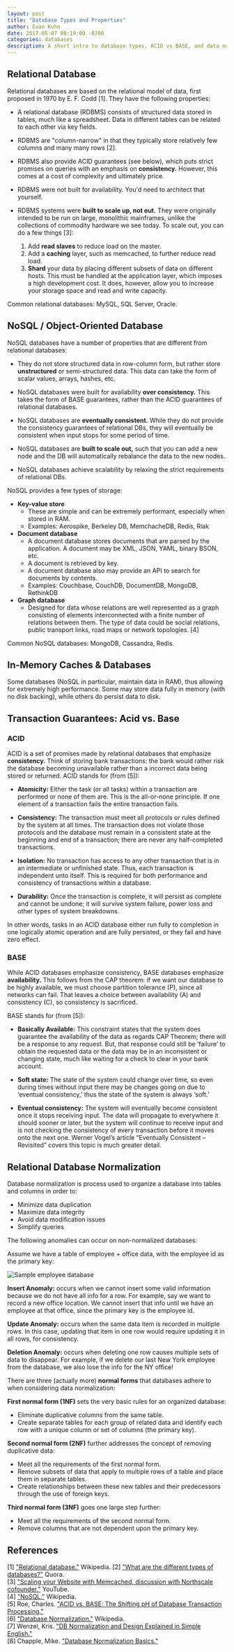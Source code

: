 ```yaml
---
layout: post
title: "Database Types and Properties"
author: Evan Kuhn
date: 2017-05-07 00:19:00 -0700
categories: databases
description: A short intro to database types, ACID vs BASE, and data normalization.
---
```


## Relational Database

Relational databases are based on the relational model of data, first proposed in 1970 by E. F. Codd [1].  They have the following properties:

- A relational database (RDBMS) consists of structured data stored in tables, much like a spreadsheet.  Data in different tables can be related to each other via key fields.

- RDBMS are "column-narrow" in that they typically store relatively few columns and many many rows [2].

- RDBMS also provide ACID guarantees (see below), which puts strict promises on queries with an emphasis on **consistency.**  However, this comes at a cost of complexity and ultimately price.

- RDBMS were not built for availability.  You'd need to architect that yourself.

- RDBMS systems were **built to scale up, not out.** They were originally intended to be run on large, monolithic mainframes, unlike the collections of commodity hardware we see today.  To scale out, you can do a few things [3]:

  1. Add **read slaves** to reduce load on the master.
  1. Add a **caching** layer, such as memcached, to further reduce read load.
  1. **Shard** your data by placing different subsets of data on different hosts. This must be handled at the application layer, which imposes a high development cost. It does, however, allow you to increase your storage space and read and write capacity.

Common relational databases: MySQL, SQL Server, Oracle.

## NoSQL / Object-Oriented Database

NoSQL databases have a number of properties that are different from relational databases:

- They do not store structured data in row-column form, but rather store **unstructured** or semi-structured data.  This data can take the form of scalar values, arrays, hashes, etc.

- NoSQL databases were built for availability **over consistency.**  This takes the form of BASE guarantees, rather than the ACID guarantees of relational databases.

- NoSQL databases are **eventually consistent.**  While they do not provide the consistency guarantees of relational DBs, they will eventually be consistent when input stops for some period of time.

- NoSQL databases are **built to scale out,** such that you can add a new node and the DB will automatically rebalance the data to the new nodes.

- NoSQL databases achieve scalability by relaxing the strict requirements of relational DBs.

NoSQL provides a few types of storage:

- **Key-value store**
  - These are simple and can be extremely performant, especially when stored in RAM.
  - Examples: Aerospike, Berkeley DB, MemchacheDB, Redis, Riak
- **Document database**
  - A document database stores documents that are parsed by the application.  A document may be XML, JSON, YAML, binary BSON, etc.
  - A document is retrieved by key.
  - A document database also may provide an API to search for documents by contents.
  - Examples: Couchbase, CouchDB, DocumentDB, MongoDB, RethinkDB
- **Graph database**
  - Designed for data whose relations are well represented as a graph consisting of elements interconnected with a finite number of relations between them. The type of data could be social relations, public transport links, road maps or network topologies. [4]

Common NoSQL databases: MongoDB, Cassandra, Redis.

## In-Memory Caches & Databases

Some databases (NoSQL in particular, maintain data in RAM), thus allowing for extremely high performance.  Some may store data fully in memory (with no disk backing), while others do persist data to disk.

## Transaction Guarantees: Acid vs. Base

### ACID

ACID is a set of promises made by relational databases that emphasize **consistency.**  Think of storing bank transactions: the bank would rather risk the database becoming unavailable rather than a incorrect data being stored or returned.  ACID stands for (from [5]):

- **Atomicity:** Either the task (or all tasks) within a transaction are performed or none of them are. This is the all-or-none principle. If one element of a transaction fails the entire transaction fails.

- **Consistency:** The transaction must meet all protocols or rules defined by the system at all times. The transaction does not violate those protocols and the database must remain in a consistent state at the beginning and end of a transaction; there are never any half-completed transactions.

- **Isolation:** No transaction has access to any other transaction that is in an intermediate or unfinished state. Thus, each transaction is independent unto itself. This is required for both performance and consistency of transactions within a database.

- **Durability:** Once the transaction is complete, it will persist as complete and cannot be undone; it will survive system failure, power loss and other types of system breakdowns.

In other words, tasks in an ACID database either run fully to completion in one logically atomic operation and are fully persisted, or they fail and have zero effect.

### BASE

While ACID databases emphasize consistency, BASE databases emphasize **availability.**  This follows from the CAP theorem: if we want our database to be highly available, we must choose partition tolerance (P), since all networks can fail.  That leaves a choice between availability (A) and consistency (C), so consistency is sacrificed.

BASE stands for (from [5]):

- **Basically Available:** This constraint states that the system does guarantee the availability of the data as regards CAP Theorem; there will be a response to any request. But, that response could still be ‘failure’ to obtain the requested data or the data may be in an inconsistent or changing state, much like waiting for a check to clear in your bank account.

- **Soft state:** The state of the system could change over time, so even during times without input there may be changes going on due to ‘eventual consistency,’ thus the state of the system is always ‘soft.’

- **Eventual consistency:** The system will eventually become consistent once it stops receiving input. The data will propagate to everywhere it should sooner or later, but the system will continue to receive input and is not checking the consistency of every transaction before it moves onto the next one. Werner Vogel’s article “Eventually Consistent – Revisited” covers this topic is much greater detail.

## Relational Database Normalization

Database normalization is process used to organize a database into tables and columns in order to:

- Minimize data duplication
- Maximize data integrity
- Avoid data modification issues
- Simplify queries

The following anomalies can occur on non-normalized databases:

Assume we have a table of employee + office data, with the employee id as the primary key:

![Sample employee database](http://www.essentialsql.com/wp-content/uploads/2014/06/Intro-Insert-Anomaly.png)

**Insert Anomaly:** occurs when we cannot insert some valid information because we do not have all info for a row.  For example, say we want to record a new office location.  We cannot insert that info until we have an employee at that office, since the primary key is the employee id.

**Update Anomaly:** occurs when the same data item is recorded in multiple rows.  In this case, updating that item in one row would require updating it in all rows, for consistency.

**Deletion Anomaly:** occurs when deleting one row causes multiple sets of data to disappear.  For example, if we delete our last New York employee from the database, we also lose the info for the NY office!

There are three (actually more) **normal forms** that databases adhere to when considering data normalization:

**First normal form (1NF)** sets the very basic rules for an organized database:
- Eliminate duplicative columns from the same table.
- Create separate tables for each group of related data and identify each row with a unique column or set of columns (the primary key).

**Second normal form (2NF)** further addresses the concept of removing duplicative data:
- Meet all the requirements of the first normal form.
- Remove subsets of data that apply to multiple rows of a table and place them in separate tables.
- Create relationships between these new tables and their predecessors through the use of foreign keys.

**Third normal form (3NF)** goes one large step further:
- Meet all the requirements of the second normal form.
- Remove columns that are not dependent upon the primary key.

## References

[1] ["Relational database."](https://en.wikipedia.org/wiki/Relational_database) Wikipedia.
[2] ["What are the different types of databases?"](https://www.quora.com/What-are-the-different-types-of-databases) Quora. <br/>
[3] ["Scaling your Website with Memcached, discussion with Northscale cofounder."](https://www.youtube.com/watch?v=uMxZ4RI6sCQ) YouTube. <br/>
[4] ["NoSQL."](https://en.wikipedia.org/wiki/NoSQL) Wikipedia. <br/>
[5] Roe, Charles. ["ACID vs. BASE: The Shifting pH of Database Transaction Processing."](http://www.dataversity.net/acid-vs-base-the-shifting-ph-of-database-transaction-processing/) <br/>
[6] ["Database Normalization."](https://en.wikipedia.org/wiki/Database_normalization) Wikipedia. <br/>
[7] Wenzel, Kris. ["DB Normalization and Design Explained in Simple English."](https://www.essentialsql.com/get-ready-to-learn-sql-database-normalization-explained-in-simple-english/) <br/>
[8] Chapple, Mike. ["Database Normalization Basics."](https://www.thoughtco.com/database-normalization-basics-1019735) <br/>
